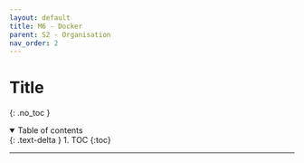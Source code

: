 ```yaml
---
layout: default
title: M6 - Docker
parent: S2 - Organisation
nav_order: 2
---
```


# Title
{: .no_toc }

<details open markdown="block">
  <summary>
    Table of contents
  </summary>
  {: .text-delta }
1. TOC
{:toc}
</details>

---